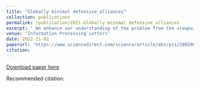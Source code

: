 ```yaml
---
title: "Globally minimal defensive alliances"
collection: publications
permalink: /publication/2021-Globally minimal defensive alliances
excerpt: ' We enhance our understanding of the problem from the viewpoint of parameterized complexity by showing that the Globally Minimal Defensive Alliance problem is W[1]-hard when parameterized by the treewidth of the graph. We also present a polynomial-time algorithm when the input graph happens to be a tree.'
venue: 'Information Processing Letters'
date: 2022-11-02
paperurl: 'https://www.sciencedirect.com/science/article/abs/pii/S0020019022000102'
citation: 
---
```


[Download paper here](https://www.sciencedirect.com/science/article/abs/pii/S0020019022000102)

Recommended citation: 
